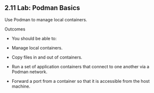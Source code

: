## 2.11 Lab: Podman Basics
Use Podman to manage local containers.

Outcomes

- You should be able to:

- Manage local containers.

- Copy files in and out of containers.

- Run a set of application containers that connect to one another via a Podman network.

- Forward a port from a container so that it is accessible from the host machine.











